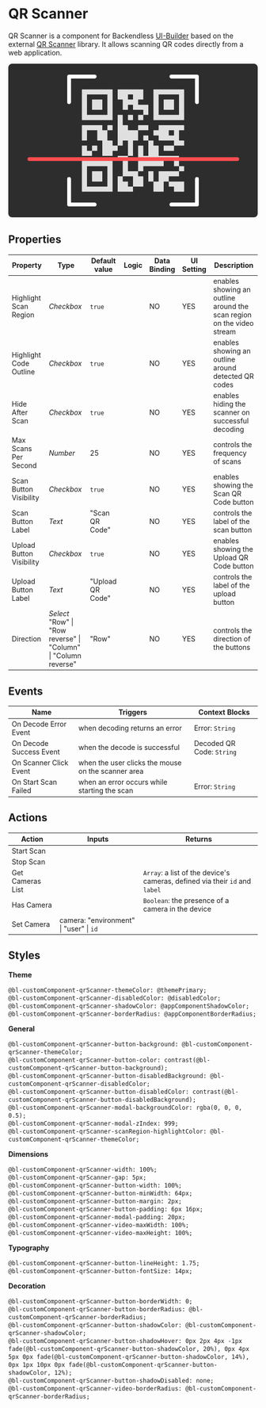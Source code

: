 # QR Scanner

QR Scanner is a component for Backendless [UI-Builder](https://backendless.com/developers/#ui-builder) based on the
external [QR Scanner](https://github.com/nimiq/qr-scanner) library. It allows scanning QR codes directly from a web application.

<p align="center">
  <img src="./thumbnail.png" alt="main thumbnail" width="780"/>
</p>

## Properties

| Property                 | Type                                                                  | Default value    | Logic | Data Binding | UI Setting | Description                                                           |
|--------------------------|-----------------------------------------------------------------------|------------------|-------|--------------|------------|-----------------------------------------------------------------------|
| Highlight Scan Region    | *Checkbox*                                                            | `true`           |       | NO           | YES        | enables showing an outline around the scan region on the video stream |
| Highlight Code Outline   | *Checkbox*                                                            | `true`           |       | NO           | YES        | enables showing an outline around detected QR codes                   |
| Hide After Scan          | *Checkbox*                                                            | `true`           |       | NO           | YES        | enables hiding the scanner on successful decoding                     |
| Max Scans Per Second     | *Number*                                                              | 25               |       | NO           | YES        | controls the frequency of scans                                       |
| Scan Button Visibility   | *Checkbox*                                                            | `true`           |       | NO           | YES        | enables showing the Scan QR Code button                               |
| Scan Button Label        | *Text*                                                                | "Scan QR Code"   |       | NO           | YES        | controls the label of the scan button                                 |
| Upload Button Visibility | *Checkbox*                                                            | `true`           |       | NO           | YES        | enables showing the Upload QR Code button                             |
| Upload Button Label      | *Text*                                                                | "Upload QR Code" |       | NO           | YES        | controls the label of the upload button                               |
| Direction                | *Select* <br/> "Row" \| "Row reverse" \| "Column" \| "Column reverse" | "Row"            |       | NO           | YES        | controls the direction of the buttons                                 |

## Events

| Name                    | Triggers                                           | Context Blocks            |
|-------------------------|----------------------------------------------------|---------------------------|
| On Decode Error Event   | when decoding returns an error                     | Error: `String`           |
| On Decode Success Event | when the decode is successful                      | Decoded QR Code: `String` |
| On Scanner Click Event  | when the user clicks the mouse on the scanner area |                           |
| On Start Scan Failed    | when an error occurs while starting the scan       | Error: `String`           |

## Actions

| Action             | Inputs                                  | Returns                                                                     |
|--------------------|-----------------------------------------|-----------------------------------------------------------------------------|
| Start Scan         |                                         |                                                                             |
| Stop Scan          |                                         |                                                                             |
| Get Cameras List   |                                         | `Array`: a list of the device's cameras, defined via their `id` and `label` |
| Has Camera         |                                         | `Boolean`: the presence of a camera in the device                           |
| Set Camera         | camera: "environment" \| "user" \| `id` |                                                                             |

## Styles

**Theme**

````
@bl-customComponent-qrScanner-themeColor: @themePrimary;
@bl-customComponent-qrScanner-disabledColor: @disabledColor;
@bl-customComponent-qrScanner-shadowColor: @appComponentShadowColor;
@bl-customComponent-qrScanner-borderRadius: @appComponentBorderRadius;
````

**General**

````
@bl-customComponent-qrScanner-button-background: @bl-customComponent-qrScanner-themeColor;
@bl-customComponent-qrScanner-button-color: contrast(@bl-customComponent-qrScanner-button-background);
@bl-customComponent-qrScanner-button-disabledBackground: @bl-customComponent-qrScanner-disabledColor;
@bl-customComponent-qrScanner-button-disabledColor: contrast(@bl-customComponent-qrScanner-button-disabledBackground);
@bl-customComponent-qrScanner-modal-backgroundColor: rgba(0, 0, 0, 0.5);
@bl-customComponent-qrScanner-modal-zIndex: 999;
@bl-customComponent-qrScanner-scanRegion-highlightColor: @bl-customComponent-qrScanner-themeColor;
````

**Dimensions**

````
@bl-customComponent-qrScanner-width: 100%;
@bl-customComponent-qrScanner-gap: 5px;
@bl-customComponent-qrScanner-button-width: 100%;
@bl-customComponent-qrScanner-button-minWidth: 64px;
@bl-customComponent-qrScanner-button-margin: 2px;
@bl-customComponent-qrScanner-button-padding: 6px 16px;
@bl-customComponent-qrScanner-modal-padding: 20px;
@bl-customComponent-qrScanner-video-maxWidth: 100%;
@bl-customComponent-qrScanner-video-maxHeight: 100%;
````

**Typography**

````
@bl-customComponent-qrScanner-button-lineHeight: 1.75;
@bl-customComponent-qrScanner-button-fontSize: 14px;
````

**Decoration**

````
@bl-customComponent-qrScanner-button-borderWidth: 0;
@bl-customComponent-qrScanner-button-borderRadius: @bl-customComponent-qrScanner-borderRadius;
@bl-customComponent-qrScanner-button-shadowColor: @bl-customComponent-qrScanner-shadowColor;
@bl-customComponent-qrScanner-button-shadowHover: 0px 2px 4px -1px fade(@bl-customComponent-qrScanner-button-shadowColor, 20%), 0px 4px 5px 0px fade(@bl-customComponent-qrScanner-button-shadowColor, 14%), 0px 1px 10px 0px fade(@bl-customComponent-qrScanner-button-shadowColor, 12%);
@bl-customComponent-qrScanner-button-shadowDisabled: none;
@bl-customComponent-qrScanner-video-borderRadius: @bl-customComponent-qrScanner-borderRadius;
````
